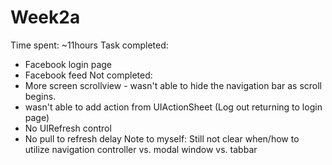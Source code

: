 Week2a
======
Time spent: ~11hours
Task completed: 
- Facebook login page
- Facebook feed
Not completed: 
- More screen scrollview - wasn't able to hide the navigation bar as scroll begins.
- wasn't able to add action from UIActionSheet (Log out returning to login page)
- No UIRefresh control
- No pull to refresh delay 
Note to myself:
Still not clear when/how to utilize navigation controller vs. modal window vs. tabbar 
